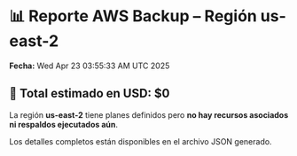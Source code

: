 # 📊 Reporte AWS Backup – Región us-east-2
**Fecha:** Wed Apr 23 03:55:33 AM UTC 2025

## 🔐 Total estimado en USD: **$0**

La región **us-east-2** tiene planes definidos pero **no hay recursos asociados ni respaldos ejecutados aún**.

Los detalles completos están disponibles en el archivo JSON generado.

